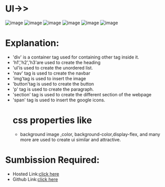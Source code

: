 # UI->>
![image](https://github.com/namishagurunani/WeeklyAssignment3/assets/126158413/9e4cd4ee-5ebf-401e-8e1b-7bc560787f16)
![image](https://github.com/namishagurunani/WeeklyAssignment3/assets/126158413/8458cc74-a327-41ca-b40b-13499a737679)
![image](https://github.com/namishagurunani/WeeklyAssignment3/assets/126158413/7f2ae921-08e3-481a-a3a0-9172c9229121)
![image](https://github.com/namishagurunani/WeeklyAssignment3/assets/126158413/012602ec-c01b-43cd-8359-712ebd2dc9ac)
![image](https://github.com/namishagurunani/WeeklyAssignment3/assets/126158413/8c1b6cd3-9251-43bd-a701-9ba8c281c1d1)
![image](https://github.com/namishagurunani/WeeklyAssignment3/assets/126158413/f9562dc7-ad0e-4517-b236-24475627327b)

# Explanation:
- 'div' is a container tag used for containing other tag inside it.
- 'h1','h2','h3'are used to create the heading
- 'ul'is used to create the unordered list.
- 'nav' tag is used to create the navbar
- 'img'tag is used to insert the image
- 'button'tag is used to create the button
- 'p' tag is used to create the paragraph.
- 'section' tag is used to create the different section of the webpage
- 'span' tag is used to insert the google icons.
  # css properties like
  - background image ,color, background-color,display-flex, and many more are used to create ui similar and attractive.
# Sumbission Required:
- Hosted Link:[click here](https://namishagurunani.github.io/WeeklyAssignment3/)
- Github Link:[click here](https://github.com/namishagurunani/WeeklyAssignment3)
